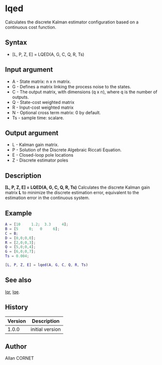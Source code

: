 # lqed

Calculates the discrete Kalman estimator configuration based on a continuous cost function.

## Syntax

- [L, P, Z, E] = LQED(A, G, C, Q, R, Ts)

## Input argument

- A - State matrix: n x n matrix.
- G - Defines a matrix linking the process noise to the states.
- C - The output matrix, with dimensions (q x n), where q is the number of outputs.
- Q - State-cost weighted matrix
- R - Input-cost weighted matrix
- N - Optional cross term matrix: 0 by default.
- Ts - sample time: scalare.

## Output argument

- L - Kalman gain matrix.
- P - Solution of the Discrete Algebraic Riccati Equation.
- E - Closed-loop pole locations
- Z - Discrete estimator poles

## Description

  <p><b>[L, P, Z, E] = LQED(A, G, C, Q, R, Ts)</b> Calculates the discrete Kalman gain matrix <b>L</b> to minimize the discrete estimation error, equivalent to the estimation error in the continuous system.</p>

## Example

```matlab
A = [10     1.2;  3.3     4];
B = [5     0;   0     6];
C = B;
D = [0,0;0,0];
R = [2,0;0,3];
Q = [5,0;0,4];
G = [6,0;0,7];
Ts = 0.004;

[L, P, Z, E] = lqed(A, G, C, Q, R, Ts)
```

## See also

[lqr](lqr.md), [lqe](lqe.md).

## History

| Version | Description     |
| ------- | --------------- |
| 1.0.0   | initial version |

## Author

Allan CORNET

